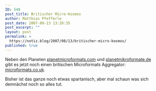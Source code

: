```yaml
---
ID: 548
post_title: Britischer Micro-Kosmos
author: Matthias Pfefferle
post_date: 2007-08-13 13:28:35
post_excerpt: ""
layout: post
permalink: >
  https://notiz.blog/2007/08/13/britischer-micro-kosmos/
published: true
---
```

Neben den Planeten <a href="http://planetmicroformats.com">planetmicroformats.com</a> und <a href="http://planetmikroformate.de">planetmikroformate.de</a> gibt es jetzt noch einen britischen Microformats Aggregator: <a href="http://microformats.co.uk/">microformats.co.uk</a>.

Bisher ist das ganze noch etwas spartanisch, aber mal schaun was sich demnächst noch so alles tut.